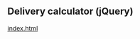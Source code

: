 ## Delivery calculator (jQuery)

[index.html](https://eugeneandrievsky.github.io/jquery-calculator/index.html)

